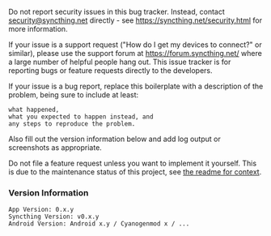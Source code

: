 Do not report security issues in this bug tracker. Instead, contact security@syncthing.net directly - see https://syncthing.net/security.html for more information.

If your issue is a support request ("How do I get my devices to connect?" or similar), please use the support forum at https://forum.syncthing.net/ where a large number of helpful people hang out. This issue tracker is for reporting bugs or feature requests directly to the developers.

If your issue is a bug report, replace this boilerplate with a description of the problem, being sure to include at least:

    what happened,
    what you expected to happen instead, and
    any steps to reproduce the problem.

Also fill out the version information below and add log output or screenshots as appropriate.

Do not file a feature request unless you want to implement it yourself. This is
due to the maintenance status of this project, see [the readme for
context](./README.md#status-maintenance-mode---co-maintainers-welcome).

### Version Information

    App Version: 0.x.y
    Syncthing Version: v0.x.y
    Android Version: Android x.y / Cyanogenmod x / ...
